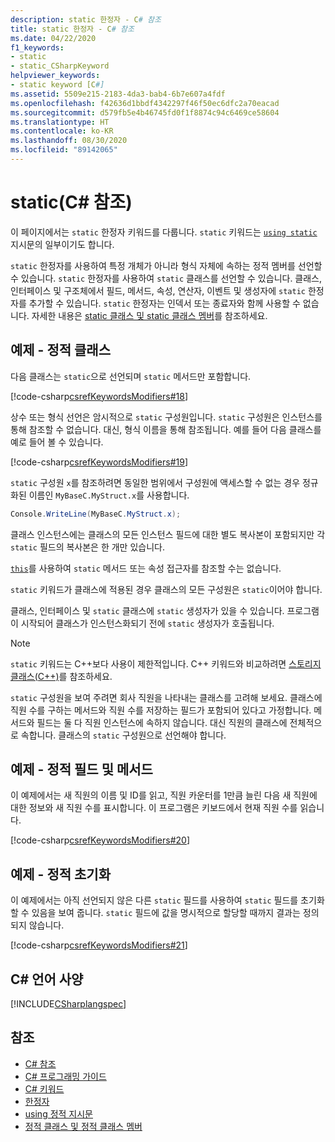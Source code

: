 ```yaml
---
description: static 한정자 - C# 참조
title: static 한정자 - C# 참조
ms.date: 04/22/2020
f1_keywords:
- static
- static_CSharpKeyword
helpviewer_keywords:
- static keyword [C#]
ms.assetid: 5509e215-2183-4da3-bab4-6b7e607a4fdf
ms.openlocfilehash: f42636d1bbdf4342297f46f50ec6dfc2a70eacad
ms.sourcegitcommit: d579fb5e4b46745fd0f1f8874c94c6469ce58604
ms.translationtype: HT
ms.contentlocale: ko-KR
ms.lasthandoff: 08/30/2020
ms.locfileid: "89142065"
---
```

# <a name="static-c-reference"></a>static(C# 참조)

이 페이지에서는 `static` 한정자 키워드를 다룹니다. `static` 키워드는 [`using static`](using-static.md) 지시문의 일부이기도 합니다.

`static` 한정자를 사용하여 특정 개체가 아니라 형식 자체에 속하는 정적 멤버를 선언할 수 있습니다. `static` 한정자를 사용하여 `static` 클래스를 선언할 수 있습니다. 클래스, 인터페이스 및 구조체에서 필드, 메서드, 속성, 연산자, 이벤트 및 생성자에 `static` 한정자를 추가할 수 있습니다. `static` 한정자는 인덱서 또는 종료자와 함께 사용할 수 없습니다. 자세한 내용은 [static 클래스 및 static 클래스 멤버](../../programming-guide/classes-and-structs/static-classes-and-static-class-members.md)를 참조하세요.

## <a name="example---static-class"></a>예제 - 정적 클래스

다음 클래스는 `static`으로 선언되며 `static` 메서드만 포함합니다.

[!code-csharp[csrefKeywordsModifiers#18](~/samples/snippets/csharp/VS_Snippets_VBCSharp/csrefKeywordsModifiers/CS/csrefKeywordsModifiers.cs#18)]

상수 또는 형식 선언은 암시적으로 `static` 구성원입니다. `static` 구성원은 인스턴스를 통해 참조할 수 없습니다. 대신, 형식 이름을 통해 참조됩니다. 예를 들어 다음 클래스를 예로 들어 볼 수 있습니다.

[!code-csharp[csrefKeywordsModifiers#19](~/samples/snippets/csharp/VS_Snippets_VBCSharp/csrefKeywordsModifiers/CS/csrefKeywordsModifiers.cs#19)]

`static` 구성원 `x`를 참조하려면 동일한 범위에서 구성원에 액세스할 수 없는 경우 정규화된 이름인 `MyBaseC.MyStruct.x`를 사용합니다.

```csharp
Console.WriteLine(MyBaseC.MyStruct.x);
```

클래스 인스턴스에는 클래스의 모든 인스턴스 필드에 대한 별도 복사본이 포함되지만 각 `static` 필드의 복사본은 한 개만 있습니다.

[`this`](this.md)를 사용하여 `static` 메서드 또는 속성 접근자를 참조할 수는 없습니다.

`static` 키워드가 클래스에 적용된 경우 클래스의 모든 구성원은 `static`이어야 합니다.

클래스, 인터페이스 및 `static` 클래스에 `static` 생성자가 있을 수 있습니다. 프로그램이 시작되어 클래스가 인스턴스화되기 전에 `static` 생성자가 호출됩니다.

> [!NOTE]
> `static` 키워드는 C++보다 사용이 제한적입니다. C++ 키워드와 비교하려면 [스토리지 클래스(C++)](/cpp/cpp/storage-classes-cpp#static)를 참조하세요.

`static` 구성원을 보여 주려면 회사 직원을 나타내는 클래스를 고려해 보세요. 클래스에 직원 수를 구하는 메서드와 직원 수를 저장하는 필드가 포함되어 있다고 가정합니다. 메서드와 필드는 둘 다 직원 인스턴스에 속하지 않습니다. 대신 직원의 클래스에 전체적으로 속합니다. 클래스의 `static` 구성원으로 선언해야 합니다.

## <a name="example---static-field-and-method"></a>예제 - 정적 필드 및 메서드

이 예제에서는 새 직원의 이름 및 ID를 읽고, 직원 카운터를 1만큼 늘린 다음 새 직원에 대한 정보와 새 직원 수를 표시합니다. 이 프로그램은 키보드에서 현재 직원 수를 읽습니다.

[!code-csharp[csrefKeywordsModifiers#20](~/samples/snippets/csharp/VS_Snippets_VBCSharp/csrefKeywordsModifiers/CS/csrefKeywordsModifiers.cs#20)]  

## <a name="example---static-initialization"></a>예제 - 정적 초기화

이 예제에서는 아직 선언되지 않은 다른 `static` 필드를 사용하여 `static` 필드를 초기화할 수 있음을 보여 줍니다. `static` 필드에 값을 명시적으로 할당할 때까지 결과는 정의되지 않습니다.

[!code-csharp[csrefKeywordsModifiers#21](~/samples/snippets/csharp/VS_Snippets_VBCSharp/csrefKeywordsModifiers/CS/csrefKeywordsModifiers.cs#21)]  

## <a name="c-language-specification"></a>C# 언어 사양

[!INCLUDE[CSharplangspec](~/includes/csharplangspec-md.md)]

## <a name="see-also"></a>참조

- [C# 참조](../index.md)
- [C# 프로그래밍 가이드](../../programming-guide/index.md)
- [C# 키워드](index.md)
- [한정자](index.md)
- [using 정적 지시문](using-static.md)
- [정적 클래스 및 정적 클래스 멤버](../../programming-guide/classes-and-structs/static-classes-and-static-class-members.md)
